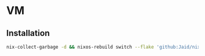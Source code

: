 # VM

## Installation

```bash
nix-collect-garbage -d && nixos-rebuild switch --flake 'github:Jaid/nix/dev#vm' --no-write-lock-file
```

